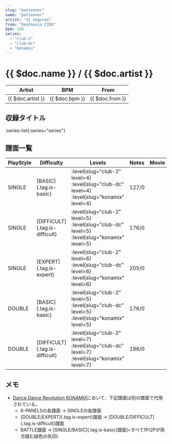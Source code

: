 ```yaml
---
slug: "patsenner"
name: "patsenner"
artist: "dj nagureo"
from: "beatmania IIDX"
bpm: 108
series:
  - "club-2"
  - "club-dc"
  - "konamix"
---
```


# {{ $doc.name }} / {{ $doc.artist }}

|Artist|BPM|From|
|------|---|----|
|{{ $doc.artist }}|{{ $doc.bpm }}|{{ $doc.from }}|

## 収録タイトル

:series-list{:series="series"}

## 譜面一覧

|PlayStyle|Difficulty|Levels|Notes|Movie|
|---------|----------|------|-----|-----|
|SINGLE|[BASIC]{.tag.is-basic}|:level{slug="club-2" level=4} :level{slug="club-dc" level=4} :level{slug="konamix" level=4}|127/0||
|SINGLE|[DIFFICULT]{.tag.is-difficult}|:level{slug="club-2" level=5} :level{slug="club-dc" level=5} :level{slug="konamix" level=5}|176/0||
|SINGLE|[EXPERT]{.tag.is-expert}|:level{slug="club-2" level=6} :level{slug="club-dc" level=6} :level{slug="konamix" level=6}|205/0||
|DOUBLE|[BASIC]{.tag.is-basic}|:level{slug="club-2" level=5} :level{slug="club-dc" level=5} :level{slug="konamix" level=5}|176/0||
|DOUBLE|[DIFFICULT]{.tag.is-difficult}|:level{slug="club-2" level=7} :level{slug="club-dc" level=7} :level{slug="konamix" level=7}|196/0||

## メモ

- [Dance Dance Revolution KONAMIX](/series/konamix)において、下記譜面は別の譜面で代用されている。
  - 6-PANELSの各譜面 → SINGLEの各譜面
  - [DOUBLE/EXPERT]{.tag.is-expert}譜面 → [DOUBLE/DIFFICULT]{.tag.is-difficult}譜面
  - BATTLE譜面 → [SINGLE/BASIC]{.tag.is-basic}譜面(=すべて1P/2Pが両方踏む緑色の矢印)
